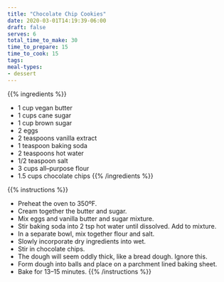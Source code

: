 ```yaml
---
title: "Chocolate Chip Cookies"
date: 2020-03-01T14:19:39-06:00
draft: false
serves: 6
total_time_to_make: 30
time_to_prepare: 15
time_to_cook: 15
tags:
meal-types:
- dessert
---
```


{{% ingredients %}}
- 1 cup vegan butter
- 1 cups cane sugar
- 1 cup brown sugar
- 2 eggs
- 2 teaspoons vanilla extract
- 1 teaspoon baking soda
- 2 teaspoons hot water
- 1/2 teaspoon salt
- 3 cups all–purpose flour
- 1.5 cups chocolate chips
{{% /ingredients %}}

{{% instructions %}}
- Preheat the oven to 350ºF.
- Cream together the butter and sugar.
- Mix eggs and vanilla butter and sugar mixture.
- Stir baking soda into 2 tsp hot water until dissolved. Add to mixture.
- In a separate bowl, mix together flour and salt.
- Slowly incorporate dry ingredients into wet.
- Stir in chocolate chips.
- The dough will seem oddly thick, like a bread dough. Ignore this.
- Form dough into balls and place on a parchment lined baking sheet.
- Bake for 13–15 minutes.
{{% /instructions %}}
